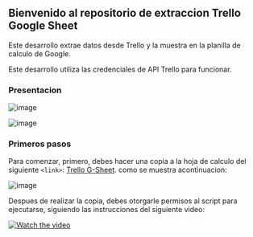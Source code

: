 ## Bienvenido al repositorio de extraccion Trello Google Sheet
Este desarrollo extrae datos desde Trello y la muestra en la planilla de calculo de Google.

Este desarrollo utiliza las credenciales de API Trello para funcionar.
### Presentacion
![image](https://drive.google.com/uc?export=view&id=1mZ5F0DSyKYn3CSNraCJgFnFaMn2Obkad)

![image](https://drive.google.com/uc?export=view&id=1BGVQff2jyvPCHqxTBbG9THcnBCT5vHHK)
### Primeros pasos
Para comenzar, primero, debes hacer una copia a la hoja de calculo del siguiente `<link>`: [Trello G-Sheet]( https://docs.google.com/spreadsheets/d/1o-nKx_6y-E0C9cCkjcaz4D7OjH0u3vd7qbsrkDOtb9s/edit?usp=sharing).  como se muestra acontinuacion:


![image](https://drive.google.com/uc?export=view&id=1wza2e27ueTe4vb002iAJEQeTzpo5RG7P)

Despues de realizar la copia, debes otorgarle permisos al script para ejecutarse, siguiendo las instrucciones del siguiente video:

[![Watch the video](https://drive.google.com/uc?export=view&id=17br46Mh5t74vHkpNhBjq_z7PkAznZNag)](https://drive.google.com/file/d/1kVLpnNUcOzXMxdfE90zXgCBfNxIUKby-/preview)
